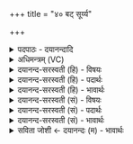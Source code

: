 +++
title = "४० बट् सूर्य्य"

+++
<details><summary>पदपाठः - दयानन्दादि</summary>

बट्। सू॒र्य्य॒। श्रव॑सा। म॒हान्। अ॒सि॒। स॒त्रा। दे॒व। म॒हान्। अ॒सि॒। म॒ह्ना। दे॒वाना॑म्। अ॒सु॒र्य्यः᳖। पु॒रोहि॑त॒ इति॑ पु॒रःऽहि॑तः। विभ्विति॑ विऽभु। ज्योतिः॑। अदा॑भ्यम्। ४०।
</details>

<details><summary>अधिमन्त्रम् (VC)</summary>

- सूर्यो देवता
- जमदग्निर्ऋषिः
- भुरिग्बृहती
- मध्यमः
</details>

<details><summary>दयानन्द-सरस्वती (हि) - विषयः</summary>

फिर उसी विषय को अगले मन्त्र में कहा है ॥
</details>

<details><summary>दयानन्द-सरस्वती (हि) - पदार्थः</summary>

पदार्थान्वयभाषाः -  हे (बट्) सत्य (सूर्य) सूर्य के तुल्य सब के प्रकाशक ! जिससे आप (श्रवसा) यश वा धन से (महान्) बड़े (असि) हो। हे (देव) उत्तम सुख के दाता ! (सत्रा) सत्य के साथ (महान्) बड़े (असि) हो। जिससे आप (देवानाम्) पृथिवी आदि वा विद्वानों के (पुरोहितः) प्रथम से हितकारी (मह्ना) महत्त्व से (असुर्य्यः) प्राणों के लिये हितैषी हुए (अदाभ्यम्) आस्तिकता से रक्षा करने योग्य (विभु) व्यापक (ज्योतिः) प्रकाशस्वरूप हैं, इससे सत्कार के योग्य हैं ॥४० ॥
</details>

<details><summary>दयानन्द-सरस्वती (हि) - भावार्थः</summary>

भावार्थभाषाः -  हे मनुष्यो ! जिस ईश्वर ने सबकी पालना के लिये अन्नादि को उत्पन्न करनेवाली भूमि, मेघ और प्रकाश करनेवाला सूर्य रचा है, वही परमेश्वर उपासना करने योग्य है ॥४० ॥
</details>

<details><summary>दयानन्द-सरस्वती (सं) - विषयः</summary>

पुनस्तमेव विषयमाह ॥
</details>

<details><summary>दयानन्द-सरस्वती (सं) - पदार्थः</summary>

पदार्थान्वयभाषाः -  हे बट् सूर्य्य ! यतस्त्वं श्रवसा महानसि। हे देव सत्रा महानसि यतस्त्वं देवानां पुरोहितो मह्नाऽसुर्य्यः सन्नदाभ्यं विभु ज्योतिः स्वरूपोऽसि तस्मात् सत्कर्त्तव्योऽसि ॥४० ॥
</details>

<details><summary>दयानन्द-सरस्वती (सं) - भावार्थः</summary>

भावार्थभाषाः -  हे मनुष्याः ! येनेश्वरेण सर्वेषां पालनायान्नाद्युत्पादिका भूमिर्मेघप्रकाशकारी सूर्य्यो निर्मितः, स एव परमेश्वर उपासितुं योग्योऽस्ति ॥४० ॥
</details>

<details><summary>सविता जोशी ← दयानन्दः (म) - भावार्थः</summary>

भावार्थभाषाः -  हे माणसांनो ! ज्या ईश्वराने सर्वांचे पालन करण्यासाठी अन्न वगैरे उत्पन्न करून भूमी व मेघ उत्पन्न करणारा सूर्य निर्माण केलेला आहे तोच परमेश्वर उपासना करण्यायोग्य आहे.
</details>